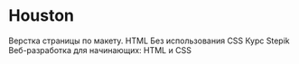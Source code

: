 # Houston
Верстка страницы по макету. HTML
Без использования CSS
Курс Stepik Веб-разработка для начинающих: HTML и CSS
